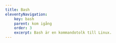 ```yaml
---
title: Bash
eleventyNavigation:
    key: bash
    parent: kom igång
    order: 3
    excerpt: Bash är en kommandotolk till Linux.
---
```

